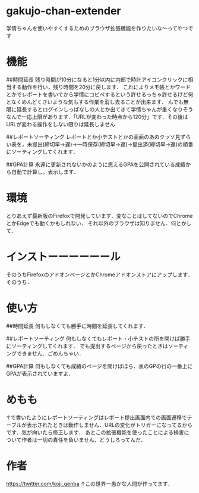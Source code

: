 # gakujo-chan-extender

学情ちゃんを使いやすくするためのブラウザ拡張機能を作りたいな～ってやつです

# 機能

##時間延長
残り時間が10分になると1分以内に内部で時計アイコンクリックに相当する動作を行い，残り時間を20分に戻します．
これによりメモ帳とかワードとかでレポートを書いてから学情にコピペするという許せるっちゃ許せるけど何となくめんどくさいような気もする作業を消し去ることが出来ます．
んでも無限に延長するとログインしっぱなしの人とか出てきて学情ちゃんが重くなりそうなんで一応上限があります．「URLが変わった時点から120分」です．その後はURLが変わる操作をしない限りは延長しません

##レポートソーティング
レポートとか小テストとかの画面のあのクッソ見ずらい表を，未提出(締切早->遅)->一時保存(締切早->遅)->提出済(締切早->遅)の順番にソーティングしてくれます．

##GPA計算
永遠に更新されないかのように思えるGPAを公開されている成績から自動で計算し，表示します．

# 環境

とりあえず最新版のFirefoxで開発しています．変なことはしてないのでChromeとかEdgeでも動くかもしれない．
それ以外のブラウザは知りません．何とかして．

# インストーーーーーール

そのうちFirefoxのアドオンページとかChromeアドオンストアにアップします．そのうち．

# 使い方

##時間延長
何もしなくても勝手に時間を延長してくれます．

##レポートソーティング
何もしなくてもレポート・小テストの所を開けば勝手にソーティングしてくれます．
でも提出するページから戻ったときはソーティングできません．ごめんちゃい．

##GPA計算
何もしなくても成績のページを開けばほら．表のGPの行の一番上にGPAが表示されていますよ．

# めもも

↑で書いたようにレポートソーティングはレポート提出画面内での画面遷移でテーブルが表示されたときは動作しません．URLの変化がトリガーになってるからです．気が向いたら修正します．
あとこの拡張機能を使ったことによる損害について作者は一切の責任を負いません．どうしろってんだ．

# 作者

https://twitter.com/koji_genba
↑この世界一愚かな人間が作ってます．